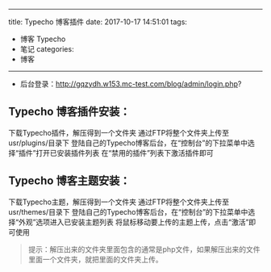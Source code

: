 
---
title: Typecho 博客插件
date: 2017-10-17 14:51:01
tags:
- 博客 Typecho
- 笔记
categories: 
- 博客 
---


- 后台登录：http://gqzydh.w153.mc-test.com/blog/admin/login.php?

## Typecho 博客插件安装：

下载Typecho插件，解压得到一个文件夹
通过FTP将整个文件夹上传至usr/plugins/目录下
登陆自己的Typecho博客后台，在“控制台”的下拉菜单中选择“插件”打开已安装插件列表
在“禁用的插件”列表下激活插件即可

## Typecho 博客主题安装：

下载Typecho主题，解压得到一个文件夹
通过FTP将整个文件夹上传至usr/themes/目录下
登陆自己的Typecho博客后台，在“控制台”的下拉菜单中选择“外观”选项进入已安装主题列表
将鼠标移动要上传的主题上传，点击“激活”即可使用

> 提示：解压出来的文件夹里面包含的通常是php文件，如果解压出来的文件里面一个文件夹，就把里面的文件夹上传。
